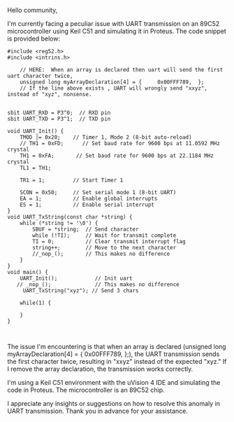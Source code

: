 Hello  community,

I'm currently facing a peculiar issue with UART transmission on an 89C52 microcontroller using Keil C51 and simulating it in Proteus. The code snippet is provided below:

```
#include <reg52.h>
#include <intrins.h>
 
	// HERE:  When an array is declared then uart will send the first uart character twice,
 	unsigned long myArrayDeclaration[4] = { 	0x00FFF789,  };
	// If the line above exists , UART will wrongly send "xxyz", instead of "xyz", nonsense. 

 
sbit UART_RXD = P3^0;  // RXD pin
sbit UART_TXD = P3^1;  // TXD pin

void UART_Init() { 
    TMOD |= 0x20;    // Timer 1, Mode 2 (8-bit auto-reload)  
    // TH1 = 0xFD;      // Set baud rate for 9600 bps at 11.0592 MHz crystal
    TH1 = 0xFA;       // Set baud rate for 9600 bps at 22.1184 MHz crystal
    TL1 = TH1;
 
    TR1 = 1;         // Start Timer 1

    SCON = 0x50;     // Set serial mode 1 (8-bit UART)
    EA = 1;          // Enable global interrupts
    ES = 1;          // Enable serial interrupt
} 
void UART_TxString(const char *string) {
    while (*string != '\0') {
        SBUF = *string;  // Send character
        while (!TI);     // Wait for transmit complete
        TI = 0;          // Clear transmit interrupt flag
        string++;        // Move to the next character
	    //_nop_();		 // This makes no difference
    }
}
void main() {  
	UART_Init();			// Init uart
   // _nop_();				// This makes no difference
 	 UART_TxString("xyz"); // Send 3 chars
	 
    while(1) {
	 
    }
}
 
  
```


The issue I'm encountering is that when an array is declared (unsigned long myArrayDeclaration[4] = { 0x00FFF789, };), the UART transmission sends the first character twice, resulting in "xxyz" instead of the expected "xyz." If I remove the array declaration, the transmission works correctly.

I'm using a Keil C51 environment with the uVision 4 IDE and simulating the code in Proteus. The microcontroller is an 89C52 chip.

I appreciate any insights or suggestions on how to resolve this anomaly in UART transmission. Thank you in advance for your assistance.
